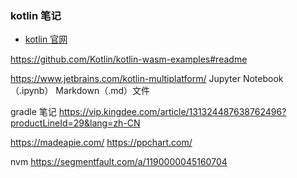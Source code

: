 ### kotlin 笔记

- [kotlin 官网](https://kotlinlang.org/docs/)

https://github.com/Kotlin/kotlin-wasm-examples#readme

https://www.jetbrains.com/kotlin-multiplatform/
Jupyter Notebook（.ipynb）
Markdown（.md）文件


gradle 笔记
https://vip.kingdee.com/article/131324487638762496?productLineId=29&lang=zh-CN

https://madeapie.com/
https://ppchart.com/


nvm
https://segmentfault.com/a/1190000045160704